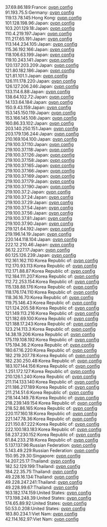 37.69.86.189:France: [ovpn config](vpn/37_69_86_189.ovpn)  
91.193.75.5:Germany: [ovpn config](vpn/91_193_75_5.ovpn)  
119.13.78.145:Hong Kong: [ovpn config](vpn/119_13_78_145.ovpn)  
101.128.198.96:Japan: [ovpn config](vpn/101_128_198_96.ovpn)  
103.201.129.18:Japan: [ovpn config](vpn/103_201_129_18.ovpn)  
110.4.219.197:Japan: [ovpn config](vpn/110_4_219_197.ovpn)  
111.217.65.191:Japan: [ovpn config](vpn/111_217_65_191.ovpn)  
113.144.234.105:Japan: [ovpn config](vpn/113_144_234_105.ovpn)  
115.36.192.166:Japan: [ovpn config](vpn/115_36_192_166.ovpn)  
118.106.63.199:Japan: [ovpn config](vpn/118_106_63_199.ovpn)  
119.10.243.141:Japan: [ovpn config](vpn/119_10_243_141.ovpn)  
120.137.203.209:Japan: [ovpn config](vpn/120_137_203_209.ovpn)  
121.80.182.186:Japan: [ovpn config](vpn/121_80_182_186.ovpn)  
121.81.101.1:Japan: [ovpn config](vpn/121_81_101_1.ovpn)  
126.111.178.220:Japan: [ovpn config](vpn/126_111_178_220.ovpn)  
126.127.206.246:Japan: [ovpn config](vpn/126_127_206_246.ovpn)  
133.114.6.88:Japan: [ovpn config](vpn/133_114_6_88.ovpn)  
138.64.102.72:Japan: [ovpn config](vpn/138_64_102_72.ovpn)  
14.133.64.184:Japan: [ovpn config](vpn/14_133_64_184.ovpn)  
150.9.43.159:Japan: [ovpn config](vpn/150_9_43_159.ovpn)  
153.145.150.119:Japan: [ovpn config](vpn/153_145_150_119.ovpn)  
153.166.145.108:Japan: [ovpn config](vpn/153_166_145_108.ovpn)  
160.86.33.102:Japan: [ovpn config](vpn/160_86_33_102.ovpn)  
203.140.250.151:Japan: [ovpn config](vpn/203_140_250_151.ovpn)  
203.179.136.244:Japan: [ovpn config](vpn/203_179_136_244.ovpn)  
210.169.104.100:Japan: [ovpn config](vpn/210_169_104_100.ovpn)  
219.100.37.110:Japan: [ovpn config](vpn/219_100_37_110.ovpn)  
219.100.37.118:Japan: [ovpn config](vpn/219_100_37_118.ovpn)  
219.100.37.126:Japan: [ovpn config](vpn/219_100_37_126.ovpn)  
219.100.37.158:Japan: [ovpn config](vpn/219_100_37_158.ovpn)  
219.100.37.165:Japan: [ovpn config](vpn/219_100_37_165.ovpn)  
219.100.37.166:Japan: [ovpn config](vpn/219_100_37_166.ovpn)  
219.100.37.169:Japan: [ovpn config](vpn/219_100_37_169.ovpn)  
219.100.37.179:Japan: [ovpn config](vpn/219_100_37_179.ovpn)  
219.100.37.190:Japan: [ovpn config](vpn/219_100_37_190.ovpn)  
219.100.37.2:Japan: [ovpn config](vpn/219_100_37_2.ovpn)  
219.100.37.24:Japan: [ovpn config](vpn/219_100_37_24.ovpn)  
219.100.37.29:Japan: [ovpn config](vpn/219_100_37_29.ovpn)  
219.100.37.54:Japan: [ovpn config](vpn/219_100_37_54.ovpn)  
219.100.37.56:Japan: [ovpn config](vpn/219_100_37_56.ovpn)  
219.100.37.81:Japan: [ovpn config](vpn/219_100_37_81.ovpn)  
219.100.37.90:Japan: [ovpn config](vpn/219_100_37_90.ovpn)  
219.121.64.192:Japan: [ovpn config](vpn/219_121_64_192.ovpn)  
219.196.14.19:Japan: [ovpn config](vpn/219_196_14_19.ovpn)  
220.144.118.104:Japan: [ovpn config](vpn/220_144_118_104.ovpn)  
222.12.210.46:Japan: [ovpn config](vpn/222_12_210_46.ovpn)  
36.12.227.17:Japan: [ovpn config](vpn/36_12_227_17.ovpn)  
60.125.126.239:Japan: [ovpn config](vpn/60_125_126_239.ovpn)  
112.161.162.110:Korea Republic of: [ovpn config](vpn/112_161_162_110.ovpn)  
112.170.93.113:Korea Republic of: [ovpn config](vpn/112_170_93_113.ovpn)  
112.171.88.87:Korea Republic of: [ovpn config](vpn/112_171_88_87.ovpn)  
112.184.111.207:Korea Republic of: [ovpn config](vpn/112_184_111_207.ovpn)  
112.72.253.154:Korea Republic of: [ovpn config](vpn/112_72_253_154.ovpn)  
115.138.88.176:Korea Republic of: [ovpn config](vpn/115_138_88_176.ovpn)  
118.176.174.110:Korea Republic of: [ovpn config](vpn/118_176_174_110.ovpn)  
118.36.16.70:Korea Republic of: [ovpn config](vpn/118_36_16_70.ovpn)  
119.75.146.43:Korea Republic of: [ovpn config](vpn/119_75_146_43.ovpn)  
121.124.205.58:Korea Republic of: [ovpn config](vpn/121_124_205_58.ovpn)  
121.149.113.216:Korea Republic of: [ovpn config](vpn/121_149_113_216.ovpn)  
121.182.69.100:Korea Republic of: [ovpn config](vpn/121_182_69_100.ovpn)  
121.188.17.243:Korea Republic of: [ovpn config](vpn/121_188_17_243.ovpn)  
123.214.113.3:Korea Republic of: [ovpn config](vpn/123_214_113_3.ovpn)  
14.38.19.206:Korea Republic of: [ovpn config](vpn/14_38_19_206.ovpn)  
175.119.108.192:Korea Republic of: [ovpn config](vpn/175_119_108_192.ovpn)  
175.194.36.2:Korea Republic of: [ovpn config](vpn/175_194_36_2.ovpn)  
180.67.16.220:Korea Republic of: [ovpn config](vpn/180_67_16_220.ovpn)  
182.219.207.78:Korea Republic of: [ovpn config](vpn/182_219_207_78.ovpn)  
182.230.250.48:Korea Republic of: [ovpn config](vpn/182_230_250_48.ovpn)  
183.107.144.156:Korea Republic of: [ovpn config](vpn/183_107_144_156.ovpn)  
1.251.172.127:Korea Republic of: [ovpn config](vpn/1_251_172_127.ovpn)  
210.126.1.240:Korea Republic of: [ovpn config](vpn/210_126_1_240.ovpn)  
211.114.133.140:Korea Republic of: [ovpn config](vpn/211_114_133_140.ovpn)  
211.186.217.189:Korea Republic of: [ovpn config](vpn/211_186_217_189.ovpn)  
211.214.51.6:Korea Republic of: [ovpn config](vpn/211_214_51_6.ovpn)  
218.144.149.78:Korea Republic of: [ovpn config](vpn/218_144_149_78.ovpn)  
218.239.149.154:Korea Republic of: [ovpn config](vpn/218_239_149_154.ovpn)  
218.52.86.165:Korea Republic of: [ovpn config](vpn/218_52_86_165.ovpn)  
220.117.160.18:Korea Republic of: [ovpn config](vpn/220_117_160_18.ovpn)  
221.147.78.36:Korea Republic of: [ovpn config](vpn/221_147_78_36.ovpn)  
221.150.87.222:Korea Republic of: [ovpn config](vpn/221_150_87_222.ovpn)  
222.100.183.183:Korea Republic of: [ovpn config](vpn/222_100_183_183.ovpn)  
58.237.230.152:Korea Republic of: [ovpn config](vpn/58_237_230_152.ovpn)  
61.84.233.218:Korea Republic of: [ovpn config](vpn/61_84_233_218.ovpn)  
5.137.137.96:Russian Federation: [ovpn config](vpn/5_137_137_96.ovpn)  
5.143.49.229:Russian Federation: [ovpn config](vpn/5_143_49_229.ovpn)  
150.95.29.30:Singapore: [ovpn config](vpn/150_95_29_30.ovpn)  
14.207.25.17:Thailand: [ovpn config](vpn/14_207_25_17.ovpn)  
182.52.129.199:Thailand: [ovpn config](vpn/182_52_129_199.ovpn)  
184.22.35.75:Thailand: [ovpn config](vpn/184_22_35_75.ovpn)  
49.228.16.134:Thailand: [ovpn config](vpn/49_228_16_134.ovpn)  
49.228.247.241:Thailand: [ovpn config](vpn/49_228_247_241.ovpn)  
49.228.99.67:Thailand: [ovpn config](vpn/49_228_99_67.ovpn)  
163.182.174.159:United States: [ovpn config](vpn/163_182_174_159.ovpn)  
173.198.248.39:United States: [ovpn config](vpn/173_198_248_39.ovpn)  
174.65.89.92:United States: [ovpn config](vpn/174_65_89_92.ovpn)  
50.53.0.208:United States: [ovpn config](vpn/50_53_0_208.ovpn)  
183.80.234.1:Viet Nam: [ovpn config](vpn/183_80_234_1.ovpn)  
42.114.162.97:Viet Nam: [ovpn config](vpn/42_114_162_97.ovpn)  

